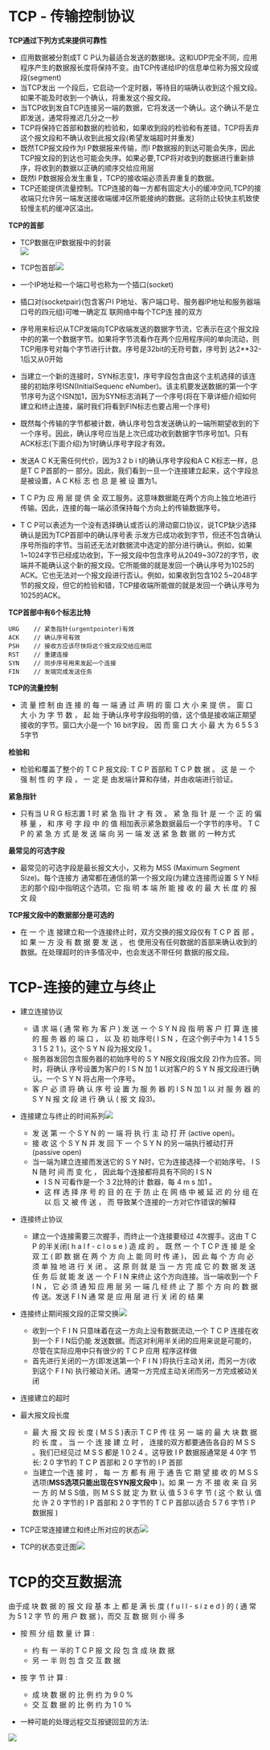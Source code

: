 # TCP - 传输控制协议

**TCP通过下列方式来提供可靠性**

* 应用数据被分割成T C P认为最适合发送的数据块。这和UDP完全不同，应用程序产生的数据报长度将保持不变。由TCP传递给IP的信息单位称为报文段或段\(segment\)
* 当TCP发出 一个段后，它启动一个定时器，等待目的端确认收到这个报文段。如果不能及时收到一个确认，将重发这个报文段。
* 当TCP收到发自TCP连接另一端的数据，它将发送一个确认。这个确认不是立即发送，通常将推迟几分之一秒
* TCP将保持它首部和数据的检验和，如果收到段的检验和有差错，TCP将丢弃这个报文段和不确认收到此报文段\(希望发端超时并重发\)
* 既然TCP报文段作为I P数据报来传输，而I P数据报的到达可能会失序，因此TCP报文段的到达也可能会失序。如果必要,TCP将对收到的数据进行重新排序，将收到的数据以正确的顺序交给应用层
* 既然I P数据报会发生重复，TCP的接收端必须丢弃重复的数据。
* TCP还能提供流量控制。TCP连接的每一方都有固定大小的缓冲空间,TCP的接收端只允许另一端发送接收端缓冲区所能接纳的数据。这将防止较快主机致使较慢主机的缓冲区溢出。  

**TCP的首部**

* TCP数据在IP数据报中的封装  
  ![](/tcp_ip/images/tcp01.jpeg)

* TCP包首部![](/tcp_ip/images/tcp02.png)

* 一个IP地址和一个端口号也称为一个插口\(socket\)

* 插口对\(socketpair\)\(包含客户I P地址、客户端口号、服务器IP地址和服务器端口号的四元组\)可唯一确定互 联网络中每个TCP连 接的双方

* 序号用来标识从TCP发端向TCP收端发送的数据字节流，它表示在这个报文段中的的第一个数据字节。如果将字节流看作在两个应用程序间的单向流动，则TCP用序号对每个字节进行计数。序号是32bit的无符号数，序号到 达2\*\*32-1后又从0开始

* 当建立一个新的连接时，SYN标志变1，序号字段包含由这个主机选择的该连接的初始序号ISN\(InitialSequenc eNumber\)。该主机要发送数据的第一个字节序号为这个ISN加1，因为SYN标志消耗了一个序号\(将在下章详细介绍如何建立和终止连接，届时我们将看到FIN标志也要占用一个序号\)

* 既然每个传输的字节都被计数，确认序号包含发送确认的一端所期望收到的下一个序号。因此，确认序号应当是上次已成功收到数据字节序号加1。只有ACK标志\(下面介绍\)为1时确认序号字段才有效。

* 发送A C K无需任何代价，因为3 2 b i t的确认序号字段和A C K标志一样，总是T C P首部的一 部分。因此，我们看到一旦一个连接建立起来，这个字段总是被设置，A C K标 志 也 总 是 被 设 置为1。

* T C P为 应 用 层 提 供 全 双工服务。这意味数据能在两个方向上独立地进行传输。因此，连接的每一端必须保持每个方向上的传输数据序号。

* T C P可以表述为一个没有选择确认或否认的滑动窗口协议，说TCP缺少选择确认是因为TCP首部中的确认序号表 示发方已成功收到字节，但还不包含确认序号所指的字节。当前还无法对数据流中选定的部分进行确认。例如，如果1~1024字节已经成功收到，下一报文段中包含序号从2049~3072的字节，收端并不能确认这个新的报文段。它所能做的就是发回一个确认序号为1025的ACK。它也无法对一个报文段进行否认。例如，如果收到包含102 5~2048字节的报文段，但它的检验和错，TCP接收端所能做的就是发回一个确认序号为1025的ACK。

**TCP首部中有6个标志比特**

```
URG    // 紧急指针(urgentpointer)有效
ACK    // 确认序号有效
PSH    // 接收方应该尽快将这个报文段交给应用层
RST    // 重建连接
SYN    // 同步序号用来发起一个连接
FIN    // 发端完成发送任务
```

**TCP的流量控制**

* 流 量 控 制 由 连 接 的 每 一 端 通 过 声 明 的 窗 口 大 小 来 提 供 。 窗 口 大 小 为 字 节 数 ， 起 始 于确认序号字段指明的值，这个值是接收端正期望接收的字节。窗口大小是一个 16 bit字段， 因 而 窗 口 大 小 最 大 为 6 5 5 3 5字节

**检验和**

* 检验和覆盖了整个的 T C P 报文段: T C P 首部和 T C P 数 据 。 这 是 一 个 强 制 性 的 字 段 ， 一 定 是 由发端计算和存储，并由收端进行验证。

**紧急指针**

* 只有当 U R G 标志置 1 时 紧 急 指 针 才 有 效 。 紧 急 指 针 是 一 个 正 的 偏 移 量 ， 和 序 号 字 段 中 的 值 相加表示紧急数据最后一个字节的序号。 T C P 的 紧 急 方 式 是 发 送 端 向 另 一 端 发 送 紧 急 数 据 的 一种方式

**最常见的可选字段**

* 最常见的可选字段是最长报文大小，又称为 MSS \(Maximum Segment Size\)。每个连接方 通常都在通信的第一个报文段\(为建立连接而设置 S Y N标志的那个段\)中指明这个选项。它 指 明 本 端 所 能 接 收 的 最 大 长 度 的 报 文 段

**TCP报文段中的数据部分是可选的**

* 在 一 个 连 接建立和一个连接终止时，双方交换的报文段仅有 T C P 首 部 。 如 果 一 方 没 有 数 据 要 发 送 ， 也 使用没有任何数据的首部来确认收到的数据。在处理超时的许多情况中，也会发送不带任何 数据的报文段。 

# TCP-连接的建立与终止

* 建立连接协议

  * 请 求 端 \( 通 常 称 为 客 户 \) 发 送 一 个 S Y N 段 指 明 客 户 打 算 连 接 的 服 务 器 的 端 口 ， 以 及 初 始序号\( I S N ，在这个例子中为 1 4 1 5 5 3 1 5 2 1 \)。这个 S Y N 段为报文段 1 。
  * 服务器发回包含服务器的初始序号的 S Y N报文段\(报文段 2\)作为应答。同时，将确认 序号设置为客户的 I S N 加 1 以对客户的 S Y N 报文段进行确认。一个 S Y N 将占用一个序号。
  * 客 户 必 须 将 确 认 序 号 设 置 为 服 务 器 的 I S N 加 1 以 对 服 务 器 的 S Y N 报 文 段 进 行 确 认 \( 报 文 段3\)。

* 连接建立与终止的时间系列![](/tcp_ip/images/tcp03.png)

  * 发 送 第 一 个 S Y N 的 一 端 将 执 行 主 动 打 开 \(active open\)。
  * 接 收 这 个 S Y N 并 发 回 下 一 个 S Y N 的另一端执行被动打开\(passive open\)
  * 当一端为建立连接而发送它的 S Y N时，它为连接选择一个初始序号。 I S N 随 时 间 而 变 化 ， 因此每个连接都将具有不同的 I S N
    * I S N 可看作是一个 3 2比特的计 数器，每 4 m s 加1 。
    * 这 样 选 择 序 号 的 目 的 在 于 防 止 在 网 络 中 被 延 迟 的 分 组 在 以 后 又 被 传 送 ， 而 导致某个连接的一方对它作错误的解释

* 连接终止协议

  * 建立一个连接需要三次握手，而终止一个连接要经过 4次握手。这由 T C P 的半关闭\( h a l f - c l o s e \) 造 成 的 。 既 然 一 个 T C P 连 接 是 全 双 工 \( 即 数 据 在 两 个 方 向 上 能 同 时 传 递 \)， 因 此 每 个 方 向 必 须 单 独 地 进 行 关 闭 。 这 原 则 就 是 当 一 方 完 成 它 的 数 据 发 送 任 务 后 就 能 发 送 一 个 F I N 来终止 这个方向连接。当一端收到一个 F I N ， 它 必 须 通 知 应 用 层 另 一 端 几 经 终 止 了 那 个 方 向 的 数 据 传 送。发送 F I N 通 常 是 应 用 层 进 行 关 闭 的 结 果

* 连接终止期间报文段的正常交换![](/tcp_ip/images/tcp05.png)

  * 收到一个 F I N 只意味着在这一方向上没有数据流动,一个 T C P 连接在收到一个 F I N后仍能 发送数据。而这对利用半关闭的应用来说是可能的，尽管在实际应用中只有很少的 T C P 应用 程序这样做
  * 首先进行关闭的一方\(即发送第一个 F I N \)将执行主动关闭，而另一方\(收到这个 F I N\) 执行被动关闭。通常一方完成主动关闭而另一方完成被动关闭

* 连接建立的超时

* 最大报文段长度

  * 最 大 报 文 段 长 度 \( M S S \)表示 T C P 传 往 另 一 端 的 最 大 块 数 据 的 长 度 。 当 一 个 连 接 建 立 时 ， 连接的双方都要通告各自的 M S S 。我们已经见过 M S S 都是 1 0 2 4 。这导致 I P 数据报通常是 4 0字 节长: 2 0 字节的 T C P 首部和 2 0 字节的 I P 首部
  * 当建立一个连 接 时 ， 每 一 方 都 有 用 于 通 告 它 期 望 接 收 的 M S S 选项\(**MSS选项只能出现在SYN报文段中** \)。如 果 一 方 不 接 收 来 自 另 一 方 的 M S S值，则 M S S 就 定 为 默 认 值 5 3 6 字 节 \( 这 个 默 认 值 允 许 2 0 字节的 I P 首部和 2 0 字节的 T C P 首部以适合 5 7 6 字节 I P 数据报 \)

* TCP正常连接建立和终止所对应的状态![](/tcp_ip/images/tcp06.png)

* TCP的状态变迁图![](/tcp_ip/images/tcp07.png)

# TCP的交互数据流

由于成 块 数 据 的 报 文 段 基 本 上 都 是 满 长 度 \( f u l l - s i z e d \) 的 \( 通 常 为 5 1 2 字 节 的 用 户 数 据 \)，而交 互 数 据 则 小 得 多

* 按 照 分 组 数 量 计 算 :
  * 约 有 一 半的 T C P 报 文 段 包 含 成 块 数 据
  * 另 一 半 则 包 含 交 互 数 据
* 按 字 节 计 算 :

  * 成 块 数 据 的 比 例 约 为 9 0 % 
  * 交 互 数 据 的 比 例 约 为 1 0 % 

* 一种可能的处理远程交互按键回显的方法:

![](/tcp_ip/images/tcp04.png)

